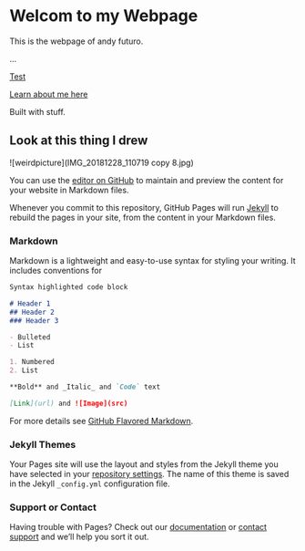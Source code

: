 # Welcom to my Webpage

This is the webpage of andy futuro. 

<div class="payhip-embed-page" data-key="Tf2b">...</div><script type="text/javascript" src="https://payhip.com/embed-page.js?v=24u68984"></script>

[Test](test.md)

[Learn about me here](afWebAbout.md)

Built with stuff. 

## Look at this thing I drew

![weirdpicture](IMG_20181228_110719 copy 8.jpg)

You can use the [editor on GitHub](https://github.com/andyfuturo/afweb/edit/master/README.md) to maintain and preview the content for your website in Markdown files.

Whenever you commit to this repository, GitHub Pages will run [Jekyll](https://jekyllrb.com/) to rebuild the pages in your site, from the content in your Markdown files.

### Markdown

Markdown is a lightweight and easy-to-use syntax for styling your writing. It includes conventions for

```markdown
Syntax highlighted code block

# Header 1
## Header 2
### Header 3

- Bulleted
- List

1. Numbered
2. List

**Bold** and _Italic_ and `Code` text

[Link](url) and ![Image](src)
```

For more details see [GitHub Flavored Markdown](https://guides.github.com/features/mastering-markdown/).

### Jekyll Themes

Your Pages site will use the layout and styles from the Jekyll theme you have selected in your [repository settings](https://github.com/andyfuturo/afweb/settings). The name of this theme is saved in the Jekyll `_config.yml` configuration file.

### Support or Contact

Having trouble with Pages? Check out our [documentation](https://help.github.com/categories/github-pages-basics/) or [contact support](https://github.com/contact) and we’ll help you sort it out.
